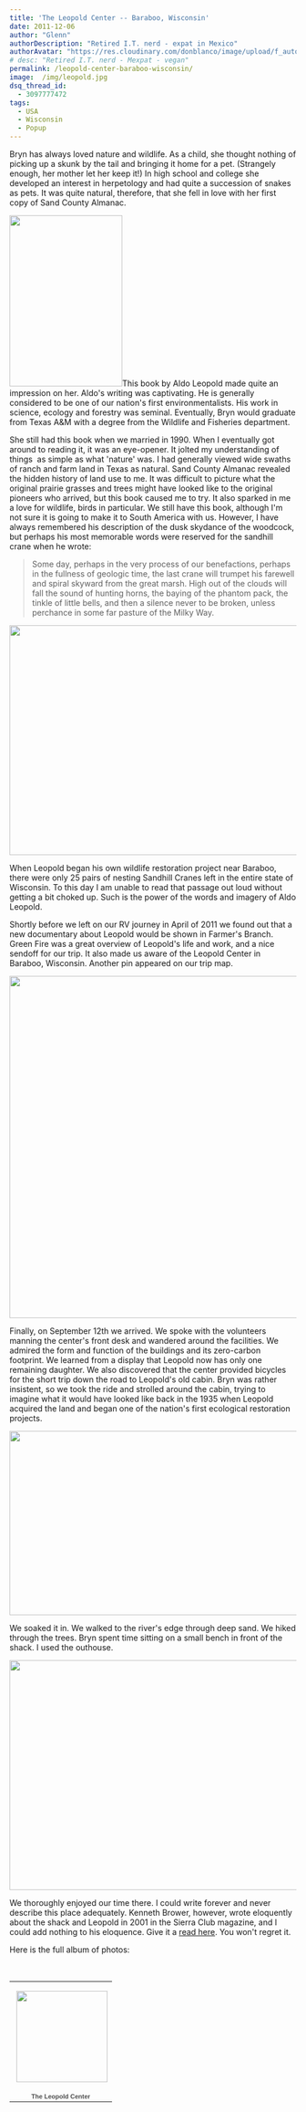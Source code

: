 ```yaml
---
title: 'The Leopold Center -- Baraboo, Wisconsin'
date: 2011-12-06
author: "Glenn"
authorDescription: "Retired I.T. nerd - expat in Mexico"
authorAvatar: "https://res.cloudinary.com/donblanco/image/upload/f_auto,q_auto/Vagabondians/avatar-small.png"
# desc: "Retired I.T. nerd - Mexpat - vegan"
permalink: /leopold-center-baraboo-wisconsin/
image:  /img/leopold.jpg
dsq_thread_id:
  - 3097777472
tags:
  - USA
  - Wisconsin
  - Popup
---
```

Bryn has always loved nature and wildlife. As a child, she thought nothing of picking up a skunk by the tail and bringing it home for a pet. (Strangely enough, her mother let her keep it!) In high school and college she developed an interest in herpetology and had quite a succession of snakes as pets. It was quite natural, therefore, that she fell in love with her first copy of Sand County Almanac.

[<img class="alignleft size-medium wp-image-832" title="Sand_county_almanac" src="https://vagabondians.com/wp-content/uploads/2011/12/Sand_county_almanac.jpg" alt="" width="198" height="300" />][1]This book by Aldo Leopold made quite an impression on her. Aldo's writing was captivating. He is generally considered to be one of our nation's first environmentalists. His work in science, ecology and forestry was seminal. Eventually, Bryn would graduate from Texas A&M with a degree from the Wildlife and Fisheries department.

She still had this book when we married in 1990. When I eventually got around to reading it, it was an eye-opener. It jolted my understanding of things  as simple as what 'nature' was. I had generally viewed wide swaths of ranch and farm land in Texas as natural. Sand County Almanac revealed the hidden history of land use to me. It was difficult to picture what the original prairie grasses and trees might have looked like to the original pioneers who arrived, but this book caused me to try. It also sparked in me a love for wildlife, birds in particular. We still have this book, although I'm not sure it is going to make it to South America with us. However, I have always remembered his description of the dusk skydance of the woodcock, but perhaps his most memorable words were reserved for the sandhill crane when he wrote:

> Some day, perhaps in the very process of our benefactions, perhaps in the fullness of geologic time, the last crane will trumpet his farewell and spiral skyward from the great marsh. High out of the clouds will fall the sound of hunting horns, the baying of the phantom pack, the tinkle of little bells, and then a silence never to be broken, unless perchance in some far pasture of the Milky Way.

<p style="text-align: center;">
  <img class="aligncenter" title="Sandhill Cranes in the wild" src="https://lh5.googleusercontent.com/-OJgp7B5HNgY/Tq6EQux4EXI/AAAAAAAACsc/yu1RhY_3Fx4/s1024/P1160433.JPG" alt="" width="717" height="403" />
</p>

When Leopold began his own wildlife restoration project near Baraboo, there were only 25 pairs of nesting Sandhill Cranes left in the entire state of Wisconsin. To this day I am unable to read that passage out loud without getting a bit choked up. Such is the power of the words and imagery of Aldo Leopold.

Shortly before we left on our RV journey in April of 2011 we found out that a new documentary about Leopold would be shown in Farmer's Branch. Green Fire was a great overview of Leopold's life and work, and a nice sendoff for our trip. It also made us aware of the Leopold Center in Baraboo, Wisconsin. Another pin appeared on our trip map.

<img class="aligncenter" title="The Leopold Center" src="https://lh6.googleusercontent.com/-eXh_rErlZBI/Tq6ErYAy0BI/AAAAAAAACdE/ibZ75htwFDQ/s800/SAM_1021.JPG" alt="" width="800" height="600" />

Finally, on September 12th we arrived. We spoke with the volunteers manning the center's front desk and wandered around the facilities. We admired the form and function of the buildings and its zero-carbon footprint. We learned from a display that Leopold now has only one remaining daughter. We also discovered that the center provided bicycles for the short trip down the road to Leopold's old cabin. Bryn was rather insistent, so we took the ride and strolled around the cabin, trying to imagine what it would have looked like back in the 1935 when Leopold acquired the land and began one of the nation's first ecological restoration projects.

<p style="text-align: center;">
  <img class="aligncenter" title="Bryn enjoying the ride" src="https://lh6.googleusercontent.com/-i6tKTgYowZU/Tq6EXvoxaxI/AAAAAAAACcY/Zq6_Fo9wFTk/s1024/P1160460.JPG" alt="" width="573" height="323" />
</p>

We soaked it in. We walked to the river's edge through deep sand. We hiked through the trees. Bryn spent time sitting on a small bench in front of the shack. I used the outhouse.

<p style="text-align: center;">
  <img class="aligncenter" title="Bryn soaks it in" src="https://lh6.googleusercontent.com/-ZSLQ450bjbw/Tq6EUFmHv1I/AAAAAAAACsw/wYLFtISPgD4/s1024/P1160445.JPG" alt="" width="717" height="403" />
</p>

We thoroughly enjoyed our time there. I could write forever and never describe this place adequately. Kenneth Brower, however, wrote eloquently about the shack and Leopold in 2001 in the Sierra Club magazine, and I could add nothing to his eloquence. Give it a [read here][2]. You won't regret it.

Here is the full album of photos:

&nbsp;

<table style="width: 194px;">
  <tr>
    <td style="height: 194px; background: url('https://picasaweb.google.com/s/c/transparent_album_background.gif') no-repeat left;" align="center">
      <a href="https://picasaweb.google.com/dixonge/TheLeopoldCenter?authuser=0&feat=embedwebsite"><img style="margin: 1px 0 0 4px;" src="https://lh5.googleusercontent.com/-_Dt7pg-glMw/Tq6EQAF7YmE/AAAAAAAACtU/eOEhzY75_oM/s160-c/TheLeopoldCenter.jpg" alt="" width="160" height="160" /></a>
    </td>
  </tr>
  
  <tr>
    <td style="text-align: center; font-family: arial,sans-serif; font-size: 11px;">
      <a style="color: #4d4d4d; font-weight: bold; text-decoration: none;" href="https://picasaweb.google.com/dixonge/TheLeopoldCenter?authuser=0&feat=embedwebsite">The Leopold Center</a>
    </td>
  </tr>
</table>

 [1]: https://vagabondians.com/wp-content/uploads/2011/12/Sand_county_almanac.jpg
 [2]: https://www.sierraclub.org/sierra/200101/leopold.asp